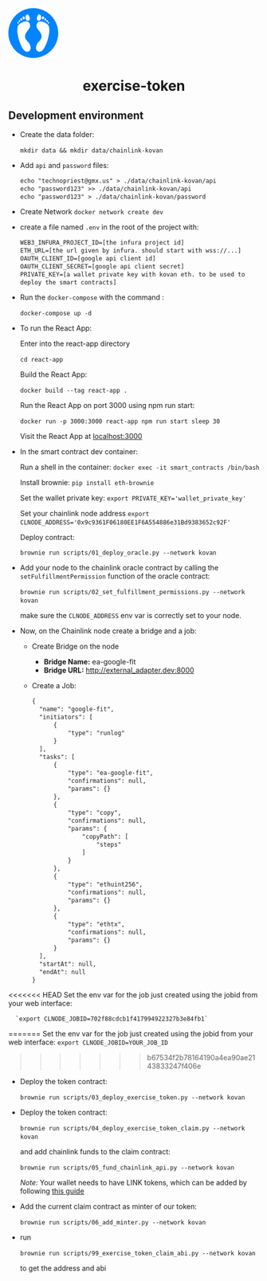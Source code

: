 <img align="center" src="/react-app/src/components/logo.png" width="100" height="100">

<h1 align="center">
  exercise-token
</h1>

## Development environment

- Create the data folder:

  `mkdir data && mkdir data/chainlink-kovan`


- Add `api` and `password` files:

  ```
  echo "technopriest@gmx.us" > ./data/chainlink-kovan/api
  echo "password123" >> ./data/chainlink-kovan/api
  echo "password123" > ./data/chainlink-kovan/password
  ```

- Create Network `docker network create dev`

- create a file named `.env` in the root of the project with:

  ```
  WEB3_INFURA_PROJECT_ID=[the infura project id]
  ETH_URL=[the url given by infura. should start with wss://...]
  OAUTH_CLIENT_ID=[google api client id]
  OAUTH_CLIENT_SECRET=[google api client secret]
  PRIVATE_KEY=[a wallet private key with kovan eth. to be used to deploy the smart contracts]
  ```


- Run the `docker-compose` with the command :

  `docker-compose up -d`

- To run the React App:

  Enter into the react-app directory

  `cd react-app`

  Build the React App:

  `docker build --tag react-app .`

  Run the React App on port 3000 using npm run start:

  `docker run -p 3000:3000 react-app npm run start sleep 30`

  Visit the React App at [localhost:3000](http://localhost:3000/)

- In the smart contract dev container:

  Run a shell in the container:
  `docker exec -it smart_contracts /bin/bash`

  Install brownie: `pip install eth-brownie`

  Set the wallet private key: `export PRIVATE_KEY='wallet_private_key'`

  Set your chainlink node address `export CLNODE_ADDRESS='0x9c9361F06180EE1F6A554886e31Bd9383652c92F'`

  Deploy contract:

    ```
    brownie run scripts/01_deploy_oracle.py --network kovan
    ```

- Add your node to the chainlink oracle contract by calling the `setFulfillmentPermission` function of the oracle contract:

  `brownie run scripts/02_set_fulfillment_permissions.py --network kovan`

  make sure the `CLNODE_ADDRESS` env var is correctly set to your node.


- Now, on the Chainlink node create a bridge and a job:

    - Create Bridge on the node

      - **Bridge Name:** ea-google-fit
      - **Bridge URL:** http://external_adapter.dev:8000

    - Create a Job:
      ```
      {
        "name": "google-fit",
      	"initiators": [
      		{
      			"type": "runlog"
      		}
      	],
      	"tasks": [
      		{
      			"type": "ea-google-fit",
      			"confirmations": null,
      			"params": {}
      		},
      		{
      			"type": "copy",
      			"confirmations": null,
      			"params": {
      				"copyPath": [
      					"steps"
      				]
      			}
      		},
      		{
      			"type": "ethuint256",
      			"confirmations": null,
      			"params": {}
      		},
      		{
      			"type": "ethtx",
      			"confirmations": null,
      			"params": {}
      		}
      	],
      	"startAt": null,
      	"endAt": null
      }
      ```

<<<<<<< HEAD
      Set the env var for the job just created using the jobid from your web interface:

      `export CLNODE_JOBID=702f88cdcb1f417994922327b3e84fb1`
=======
      Set the env var for the job just created using the jobid from your web interface: `export CLNODE_JOBID=YOUR_JOB_ID`
>>>>>>> b67534f2b78164190a4ea90ae2143833247f406e


- Deploy the token contract:

  `brownie run scripts/03_deploy_exercise_token.py --network kovan`


- Deploy the token contract:

  `brownie run scripts/04_deploy_exercise_token_claim.py --network kovan`

  and add chainlink funds to the claim contract:

  `brownie run scripts/05_fund_chainlink_api.py --network kovan`

  *Note:* Your wallet needs to have LINK tokens, which can be added by following [this guide](https://docs.chain.link/docs/acquire-link)

- Add the current claim contract as minter of our token:

  `brownie run scripts/06_add_minter.py --network kovan`

- run

  `brownie run scripts/99_exercise_token_claim_abi.py --network kovan`

  to get the address and abi
